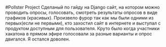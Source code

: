 #Pollster Project
Сделаный по гайду на Django сайт, на котором можно проводить опросы, голосовать, смотреть результаты опросов в виде графиков (красивых). Произвело фурор так как мы были одними из первых(если не первыми), кто захостил сайт в интернете и выступал с продуктом доступным для пользователя. 
Круто было когда участники хакатона в прямом эфире голосовали за разные варианты и опрос двигался. Я остался доволен.
